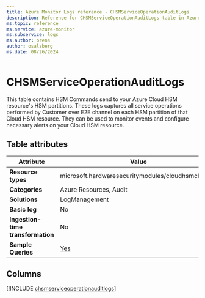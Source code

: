 ```yaml
---
title: Azure Monitor Logs reference - CHSMServiceOperationAuditLogs
description: Reference for CHSMServiceOperationAuditLogs table in Azure Monitor Logs.
ms.topic: reference
ms.service: azure-monitor
ms.subservice: logs
ms.author: orens
author: osalzberg
ms.date: 08/26/2024
---
```


# CHSMServiceOperationAuditLogs

This table contains HSM Commands send to your Azure Cloud HSM resource's HSM partitions. These logs captures all service operations performed by Customer over E2E channel on each HSM partition of that Cloud HSM resource. They can be used to monitor events and configure necessary alerts on your Cloud HSM resource.


## Table attributes

|Attribute|Value|
|---|---|
|**Resource types**|microsoft.hardwaresecuritymodules/cloudhsmclusters|
|**Categories**|Azure Resources, Audit|
|**Solutions**| LogManagement|
|**Basic log**|No|
|**Ingestion-time transformation**|No|
|**Sample Queries**|[Yes](/azure/azure-monitor/reference/queries/chsmserviceoperationauditlogs)|



## Columns
  
[!INCLUDE [chsmserviceoperationauditlogs](./includes/chsmserviceoperationauditlogs-include.md)]
